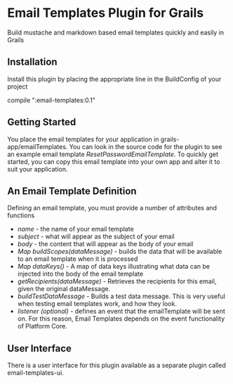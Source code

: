 Email Templates Plugin for Grails
=================================

Build mustache and markdown based email templates quickly and easily in Grails

Installation
------------

Install this plugin by placing the appropriate line in the BuildConfig of your project

  compile ":email-templates:0.1"

Getting Started
---------------
You place the email templates for your application in grails-app/emailTemplates. You can look in the source code for the plugin
to see an example email template _ResetPasswordEmailTemplate_. To quickly get started, you can copy this email template into your own app and alter it to suit your application.

An Email Template Definition
----------------------------

Defining an email template, you must provide a number of attributes and functions

* *name* - the name of your email template
* *subject* - what will appear as the subject of your email
* *body* - the content that will appear as the body of your email
* *Map buildScopes(dataMessage)* - builds the data that will be available to an email template when it is processed
* *Map dataKeys()* -  A map of data keys illustrating what data can be injected into the body of the email template
* *getRecipients(dataMessage)* - Retrieves the recipients for this email, given the original dataMessage. 
* *buildTestDataMessage* - Builds a test data message. This is very useful when testing email templates work, and how they look.
* *listener (optional)* - defines an event that the emailTemplate will be sent on. For this reason, Email Templates depends on the event functionality of Platform Core.

User Interface
--------------
There is a user interface for this plugin available as a separate plugin called email-templates-ui.
